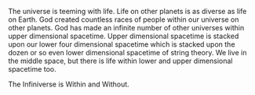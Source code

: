 The universe is teeming with life. Life on other planets is as diverse as life on Earth. God created countless races of people within our universe on other planets. God has made an infinite number of other universes within upper dimensional spacetime. Upper dimensional spacetime is stacked upon our lower four dimensional spacetime which is stacked upon the dozen or so even lower dimensional spacetime of string theory. We live in the middle space, but there is life within lower and upper dimensional spacetime too.

The Infiniverse is Within and Without.
